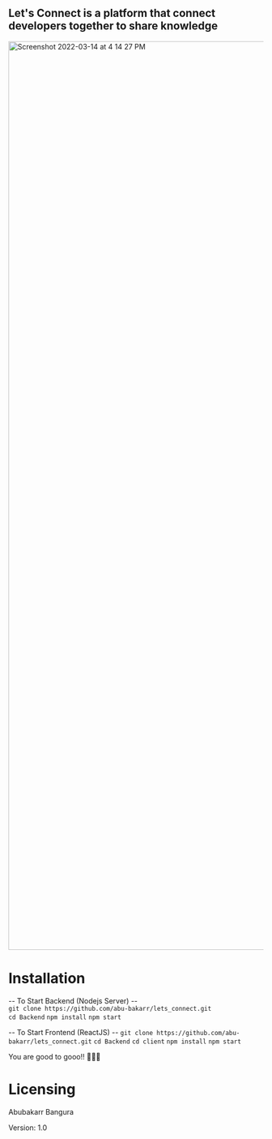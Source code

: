 ## Let's Connect is a platform that connect developers together to share knowledge
<img width="1792" alt="Screenshot 2022-03-14 at 4 14 27 PM" src="https://user-images.githubusercontent.com/22318580/159234394-1f09fe0c-3113-4042-981e-74b8f86d4eaa.png">

# Installation
-- To Start Backend (Nodejs Server) --<br>
`git clone https://github.com/abu-bakarr/lets_connect.git`<br>
`cd Backend`
`npm install`
`npm start`

-- To Start Frontend (ReactJS) --
`git clone https://github.com/abu-bakarr/lets_connect.git`
`cd Backend`
`cd client`
`npm install`
`npm start`

You are good to gooo!! 🎉🎉🎉

# Licensing
Abubakarr Bangura

Version: 1.0
